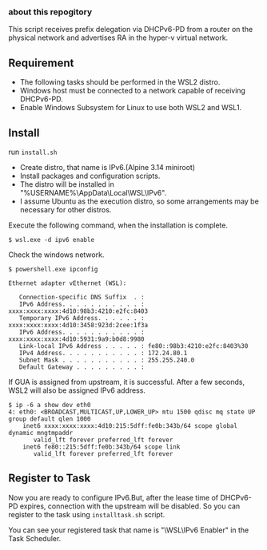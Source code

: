 ### about this repogitory

This script receives prefix delegation via DHCPv6-PD from a router on the physical network and advertises RA in the hyper-v virtual network.
## Requirement
 - The following tasks should be performed in the WSL2 distro.
 - Windows host must be connected to a network capable of receiving DHCPv6-PD.
 - Enable Windows Subsystem for Linux to use both WSL2 and WSL1.

## Install
run `install.sh`
 - Create distro, that name is IPv6.(Alpine 3.14 miniroot)
 - Install packages and configuration scripts.
 - The distro will be installed in "%USERNAME%\AppData\Local\WSL\IPv6".
 - I assume Ubuntu as the execution distro, so some arrangements may be necessary for other distros.

Execute the following command, when the installation is complete.

```
$ wsl.exe -d ipv6 enable
```

Check the windows network.
```
$ powershell.exe ipconfig

Ethernet adapter vEthernet (WSL):

   Connection-specific DNS Suffix  . :
   IPv6 Address. . . . . . . . . . . : xxxx:xxxx:xxxx:4d10:98b3:4210:e2fc:8403
   Temporary IPv6 Address. . . . . . : xxxx:xxxx:xxxx:4d10:3458:923d:2cee:1f3a
   IPv6 Address. . . . . . . . . . . : xxxx:xxxx:xxxx:4d10:5931:9a9:b0d8:9980
   Link-local IPv6 Address . . . . . : fe80::98b3:4210:e2fc:8403%30
   IPv4 Address. . . . . . . . . . . : 172.24.80.1
   Subnet Mask . . . . . . . . . . . : 255.255.240.0
   Default Gateway . . . . . . . . . :
```

If GUA is assigned from upstream, it is successful.
After a few seconds, WSL2 will also be assigned IPv6 address.

```
$ ip -6 a show dev eth0
4: eth0: <BROADCAST,MULTICAST,UP,LOWER_UP> mtu 1500 qdisc mq state UP group default qlen 1000
    inet6 xxxx:xxxx:xxxx:4d10:215:5dff:fe0b:343b/64 scope global dynamic mngtmpaddr
       valid_lft forever preferred_lft forever
    inet6 fe80::215:5dff:fe0b:343b/64 scope link
       valid_lft forever preferred_lft forever
```

## Register to Task

Now you are ready to configure IPv6.But, after the lease time of DHCPv6-PD expires, connection with the upstream will be disabled.
So you can register to the task using `installtask.sh` script.

You can see your registered task that name is "\WSL\IPv6 Enabler" in the Task Scheduler.
